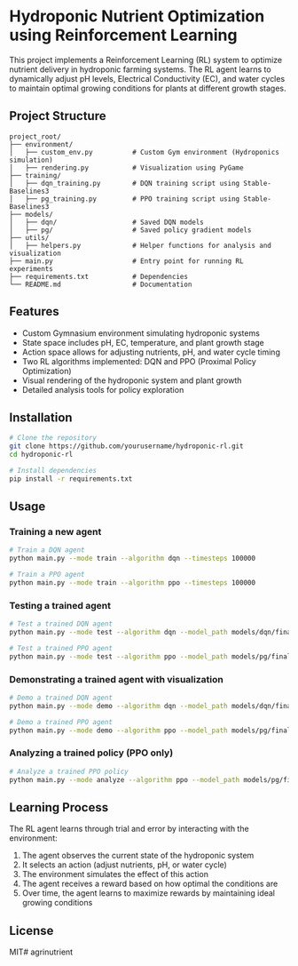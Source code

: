 # Hydroponic Nutrient Optimization using Reinforcement Learning

This project implements a Reinforcement Learning (RL) system to optimize nutrient delivery in hydroponic farming systems. The RL agent learns to dynamically adjust pH levels, Electrical Conductivity (EC), and water cycles to maintain optimal growing conditions for plants at different growth stages.

## Project Structure

```
project_root/
├── environment/
│   ├── custom_env.py          # Custom Gym environment (Hydroponics simulation)
│   ├── rendering.py           # Visualization using PyGame
├── training/
│   ├── dqn_training.py        # DQN training script using Stable-Baselines3
│   ├── pg_training.py         # PPO training script using Stable-Baselines3
├── models/
│   ├── dqn/                   # Saved DQN models
│   ├── pg/                    # Saved policy gradient models
├── utils/
│   ├── helpers.py             # Helper functions for analysis and visualization
├── main.py                    # Entry point for running RL experiments
├── requirements.txt           # Dependencies
└── README.md                  # Documentation
```

## Features

- Custom Gymnasium environment simulating hydroponic systems
- State space includes pH, EC, temperature, and plant growth stage
- Action space allows for adjusting nutrients, pH, and water cycle timing
- Two RL algorithms implemented: DQN and PPO (Proximal Policy Optimization)
- Visual rendering of the hydroponic system and plant growth
- Detailed analysis tools for policy exploration

## Installation

```bash
# Clone the repository
git clone https://github.com/yourusername/hydroponic-rl.git
cd hydroponic-rl

# Install dependencies
pip install -r requirements.txt
```

## Usage

### Training a new agent

```bash
# Train a DQN agent
python main.py --mode train --algorithm dqn --timesteps 100000

# Train a PPO agent
python main.py --mode train --algorithm ppo --timesteps 100000
```

### Testing a trained agent

```bash
# Test a trained DQN agent
python main.py --mode test --algorithm dqn --model_path models/dqn/final_model.zip

# Test a trained PPO agent
python main.py --mode test --algorithm ppo --model_path models/pg/final_model.zip
```

### Demonstrating a trained agent with visualization

```bash
# Demo a trained DQN agent
python main.py --mode demo --algorithm dqn --model_path models/dqn/final_model.zip

# Demo a trained PPO agent
python main.py --mode demo --algorithm ppo --model_path models/pg/final_model.zip
```

### Analyzing a trained policy (PPO only)

```bash
# Analyze a trained PPO policy
python main.py --mode analyze --algorithm ppo --model_path models/pg/final_model.zip
```

## Learning Process

The RL agent learns through trial and error by interacting with the environment:

1. The agent observes the current state of the hydroponic system
2. It selects an action (adjust nutrients, pH, or water cycle)
3. The environment simulates the effect of this action
4. The agent receives a reward based on how optimal the conditions are
5. Over time, the agent learns to maximize rewards by maintaining ideal growing conditions

## License

MIT# agrinutrient

